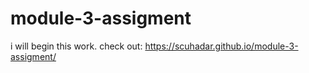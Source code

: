 # module-3-assigment
i will begin this work.
check out: https://scuhadar.github.io/module-3-assigment/
